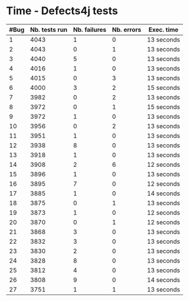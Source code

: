 # Time - Defects4j tests
| #Bug | Nb. tests run | Nb. failures | Nb. errors | Exec. time |
|------|---------------|--------------|------------|------------|
| 1 | 4043 | 1 | 0 |  13 seconds |
| 2 | 4043 | 0 | 1 |  13 seconds |
| 3 | 4040 | 5 | 0 |  13 seconds |
| 4 | 4016 | 1 | 0 |  13 seconds |
| 5 | 4015 | 0 | 3 |  13 seconds |
| 6 | 4000 | 3 | 2 |  15 seconds |
| 7 | 3982 | 0 | 2 |  13 seconds |
| 8 | 3972 | 0 | 1 |  15 seconds |
| 9 | 3972 | 1 | 0 |  13 seconds |
| 10 | 3956 | 0 | 2 |  13 seconds |
| 11 | 3951 | 1 | 0 |  13 seconds |
| 12 | 3938 | 8 | 0 |  13 seconds |
| 13 | 3918 | 1 | 0 |  13 seconds |
| 14 | 3908 | 2 | 6 |  12 seconds |
| 15 | 3896 | 1 | 0 |  13 seconds |
| 16 | 3895 | 7 | 0 |  12 seconds |
| 17 | 3885 | 1 | 0 |  14 seconds |
| 18 | 3875 | 0 | 1 |  13 seconds |
| 19 | 3873 | 1 | 0 |  12 seconds |
| 20 | 3870 | 0 | 1 |  12 seconds |
| 21 | 3868 | 3 | 0 |  13 seconds |
| 22 | 3832 | 3 | 0 |  13 seconds |
| 23 | 3830 | 2 | 0 |  13 seconds |
| 24 | 3828 | 8 | 0 |  13 seconds |
| 25 | 3812 | 4 | 0 |  13 seconds |
| 26 | 3808 | 9 | 0 |  14 seconds |
| 27 | 3751 | 1 | 1 |  13 seconds |

